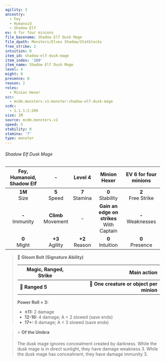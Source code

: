 ```yaml
---
agility: 3
ancestry:
  - Fey
  - Humanoid
  - Shadow Elf
ev: 6 for four minions
file_basename: Shadow Elf Dusk Mage
file_dpath: Monsters/Elves Shadow/Statblocks
free_strike: 2
intuition: 0
item_id: shadow-elf-dusk-mage
item_index: '209'
item_name: Shadow Elf Dusk Mage
level: 4
might: 0
presence: 0
reason: 2
roles:
  - Minion Hexer
scc:
  - mcdm.monsters.v1:monster:shadow-elf-dusk-mage
scdc:
  - 1.1.1:2:209
size: 1M
source: mcdm.monsters.v1
speed: 5
stability: 0
stamina: '7'
type: monster
---
```


###### Shadow Elf Dusk Mage

| Fey, Humanoid, Shadow Elf |            -            |      Level 4       |                 Minion Hexer                  | EV 6 for four minions  |
| :-----------------------: | :---------------------: | :----------------: | :-------------------------------------------: | :--------------------: |
|     **1M**<br/> Size      |    **5**<br/> Speed     | **7**<br/> Stamina |             **0**<br/> Stability              | **2**<br/> Free Strike |
|    **-**<br/> Immunity    | **Climb**<br/> Movement |         -          | **Gain an edge on strikes**<br/> With Captain | **-**<br/> Weaknesses  |
|     **0**<br/> Might      |   **+3**<br/> Agility   | **+2**<br/> Reason |             **0**<br/> Intuition              |  **0**<br/> Presence   |

> 🏹 **Gloom Bolt (Signature Ability)**
>
> | **Magic, Ranged, Strike** |                          **Main action** |
> | ------------------------- | ---------------------------------------: |
> | **📏 Ranged 5**           | **🎯 One creature or object per minion** |
>
> **Power Roll + 3:**
>
> - **≤11:** 2 damage
> - **12-16:** 4 damage; A < 2 slowed (save ends)
> - **17+:** 6 damage; A < 3 slowed (save ends)

> ⭐️ **Of the Umbra**
>
> The dusk mage ignores concealment created by darkness. While the dusk mage is in direct sunlight, they have damage weakness 3. While the dusk mage has concealment, they have damage immunity 3.

